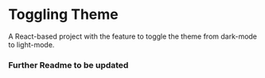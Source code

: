 # Toggling Theme
A React-based project with the feature to toggle the theme from dark-mode to light-mode.

### Further Readme to be updated

